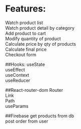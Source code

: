 # Features:


Watch product list </br>
Watch product detail by category </br>
Add product to cart </br>
Modify quantity of product </br>
Calculate price by qty of products </br>
Calculate final price </br>
Checkout form </br>

##Hooks:
useState </br>
useEffect </br>
useContext </br>
useReducer </br>

##React-router-dom
Router </br>
Link </br>
Path </br>
useParams </br>

##Firebase
get products from db </br>
post order from user</br>
